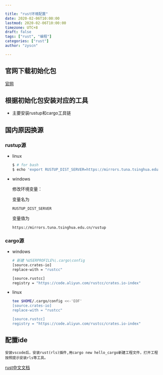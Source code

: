 ```yaml
---

title: "rust环境配置"
date: 2020-02-06T10:00:00
lastmod: 2020-02-06T10:00:00
timezone: UTC+8
draft: false
tags: ["rust", "编程"]
categories: ["rust"]
author: "zyscn"

---
```


## 官网下载初始化包

[官网](https://www.rust-lang.org/zh-CN/learn/get-started)

## 根据初始化包安装对应的工具
- 主要安装rustup和cargo工具链

## 国内原因换源
### rustup源
-  linux
    ```sh
    $ # for bash
    $ echo 'export RUSTUP_DIST_SERVER=https://mirrors.tuna.tsinghua.edu.cn/rustup' >> ~/.bash_profile
    ```
- windows

    修改环境变量：

    变量名为
    ```
    RUSTUP_DIST_SERVER
    ```
    变量值为
    ```
    https://mirrors.tuna.tsinghua.edu.cn/rustup
    ```
### cargo源

- windows
    ```sh
    # 新建 %USERPROFILE%\.cargo\config 
    [source.crates-io]
    replace-with = "rustcc"

    [source.rustcc]
    registry = "https://code.aliyun.com/rustcc/crates.io-index"
    ```
- linux
    ```sh
    tee $HOME/.cargo/config <<-'EOF'
    [source.crates-io]
    replace-with = "rustcc"

    [source.rustcc]
    registry = "https://code.aliyun.com/rustcc/crates.io-index"

    ```

## 配置ide

    安装vscode后，安装rust(rls)插件,用cargo new hello_cargo新建工程文件，打开工程按照提示安装rls等工具。

[rust中文文档](https://kaisery.github.io/trpl-zh-cn/ch01-03-hello-cargo.html)
